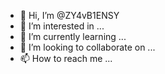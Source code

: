 - 👋 Hi, I’m @ZY4vB1ENSY
- 👀 I’m interested in ...
- 🌱 I’m currently learning ...
- 💞️ I’m looking to collaborate on ...
- 📫 How to reach me ...

<!---
ZY4vB1ENSY/ZY4vB1ENSY is a ✨ special ✨ repository because its `README.md` (this file) appears on your GitHub profile.
You can click the Preview link to take a look at your changes.
--->
